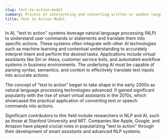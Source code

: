 ```yaml
---
slug: text-to-action-model
summary: Process of interpreting and converting written or spoken language into executable actions by a system or application.
title: Text to Action Model
---
```


In AI, "text to action" systems leverage natural language processing (NLP) to understand user commands or statements and translate them into specific actions. These systems often integrate with other AI technologies such as machine learning and contextual understanding to accurately interpret intent and perform the desired tasks. Applications include virtual assistants like Siri or Alexa, customer service bots, and automated workflow systems in business environments. The underlying AI must be capable of parsing syntax, semantics, and context to effectively translate text inputs into accurate actions.

The concept of "text to action" began to take shape in the early 2000s as natural language processing technologies advanced. It gained significant popularity with the rise of smart virtual assistants in the 2010s, which showcased the practical application of converting text or speech commands into actions.

Significant contributors to this field include researchers in NLP and AI, such as those at Stanford University and MIT. Companies like Apple, Google, and Amazon have played crucial roles in popularizing "text to action" through their development of smart assistants and advanced NLP systems.
